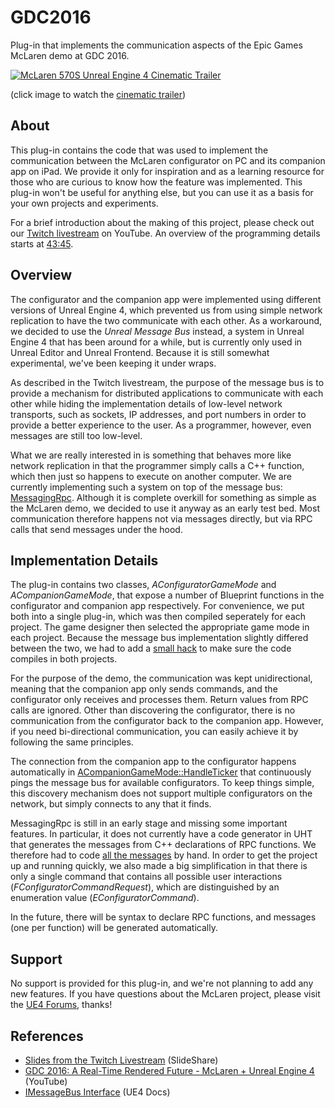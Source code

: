 # GDC2016

Plug-in that implements the communication aspects of the Epic Games McLaren demo
at GDC 2016.

[![McLaren 570S Unreal Engine 4 Cinematic Trailer](http://img.youtube.com/vi/l4FiJ1A5veY/0.jpg)](https://www.youtube.com/watch?v=l4FiJ1A5veY)

(click image to watch the [cinematic trailer](https://www.youtube.com/watch?v=l4FiJ1A5veY))


## About

This plug-in contains the code that was used to implement the communication
between the McLaren configurator on PC and its companion app on iPad. We provide
it only for inspiration and as a learning resource for those who are curious to
know how the feature was implemented. This plug-in won't be useful for anything
else, but you can use it as a basis for your own projects and experiments.

For a brief introduction about the making of this project, please check out our
[Twitch livestream](https://www.youtube.com/watch?v=tjvKsEcbHk0) on YouTube. An
overview of the programming details starts at [43:45](https://youtu.be/tjvKsEcbHk0?t=2625).


## Overview

The configurator and the companion app were implemented using different versions
of Unreal Engine 4, which prevented us from using simple network replication to
have the two communicate with each other. As a workaround, we decided to use the
*Unreal Message Bus* instead, a system in Unreal Engine 4 that has been around
for a while, but is currently only used in Unreal Editor and Unreal Frontend.
Because it is still somewhat experimental, we've been keeping it under wraps.

As described in the Twitch livestream, the purpose of the message bus is to
provide a mechanism for distributed applications to communicate with each other
while hiding the implementation details of low-level network transports, such as
sockets, IP addresses, and port numbers in order to provide a better experience
to the user. As a programmer, however, even messages are still too low-level.

What we are really interested in is something that behaves more like network
replication in that the programmer simply calls a C++ function, which then just
so happens to execute on another computer. We are currently implementing such a
system on top of the message bus: [MessagingRpc](https://github.com/EpicGames/UnrealEngine/tree/master/Engine/Source/Runtime/MessagingRpc).
Although it is complete overkill for something as simple as the McLaren demo, we
decided to use it anyway as an early test bed. Most communication therefore
happens not via messages directly, but via RPC calls that send messages under
the hood.


## Implementation Details

The plug-in contains two classes, *AConfiguratorGameMode* and
*ACompanionGameMode*, that expose a number of Blueprint functions in the
configurator and companion app respectively. For convenience, we put both into
a single plug-in, which was then compiled seperately for each project. The game
designer then selected the appropriate game mode in each project. Because the
message bus implementation slightly differed between the two, we had to add a
[small hack](https://github.com/ue4plugins/GDC2016/blob/master/Source/GDC2016/Private/ConfiguratorGameMode.cpp#L30)
to make sure the code compiles in both projects.

For the purpose of the demo, the communication was kept unidirectional, meaning
that the companion app only sends commands, and the configurator only receives
and processes them. Return values from RPC calls are ignored. Other than
discovering the configurator, there is no communication from the configurator
back to the companion app. However, if you need bi-directional communication,
you can easily achieve it by following the same principles.

The connection from the companion app to the configurator happens automatically
in [ACompanionGameMode::HandleTicker](https://github.com/ue4plugins/GDC2016/blob/master/Source/GDC2016/Private/CompanionGameMode.cpp#L88)
that continuously pings the message bus for available configurators. To keep
things simple, this discovery mechanism does not support multiple configurators
on the network, but simply connects to any that it finds.

MessagingRpc is still in an early stage and missing some important features. In
particular, it does not currently have a code generator in UHT that generates
the messages from C++ declarations of RPC functions. We therefore had to code
[all the messages](https://github.com/ue4plugins/GDC2016/blob/master/Source/GDC2016/Private/RpcMessages.h)
by hand. In order to get the project up and running quickly, we also made a big
simplification in that there is only a single command that contains all possible
user interactions (*FConfiguratorCommandRequest*), which are distinguished by an
enumeration value (*EConfiguratorCommand*).

In the future, there will be syntax to declare RPC functions, and messages (one
per function) will be generated automatically.


## Support

No support is provided for this plug-in, and we're not planning to add any new
features. If you have questions about the McLaren project, please visit the
[UE4 Forums](https://forums.unrealengine.com/showthread.php?109912-Max-Preussner-s-powerpoint-from-The-Making-of-the-McLaren-Car-Configurator), thanks!

## References

* [Slides from the Twitch Livestream](http://www.slideshare.net/GerkeMaxPreussner/ue4-twitch-2016-0505-unreal-message-bus-overview) (SlideShare)
* [GDC 2016: A Real-Time Rendered Future - McLaren + Unreal Engine 4](https://www.youtube.com/watch?v=0oZfvoG6qYQ) (YouTube)
* [IMessageBus Interface](https://docs.unrealengine.com/latest/INT/API/Runtime/Messaging/IMessageBus/index.html) (UE4 Docs)